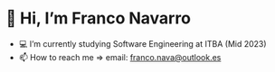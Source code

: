 # 👋 Hi, I’m Franco Navarro
- 💻 I’m currently studying Software Engineering at ITBA (Mid 2023)
- 📫 How to reach me => email: franco.nava@outlook.es

<!---
navfran98/navfran98 is a ✨ special ✨ repository because its `README.md` (this file) appears on your GitHub profile.
You can click the Preview link to take a look at your changes.
--->
